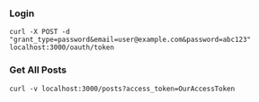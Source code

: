 ### Login

```
curl -X POST -d "grant_type=password&email=user@example.com&password=abc123" localhost:3000/oauth/token
```

### Get All Posts

```
curl -v localhost:3000/posts?access_token=OurAccessToken
```
